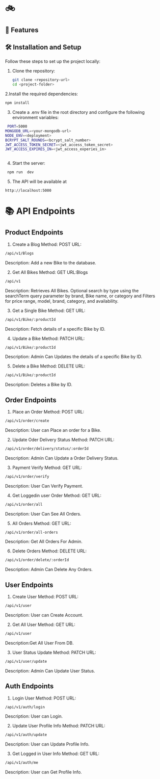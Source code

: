 # 🚲



## 🚀 Features



## 🛠️ Installation and Setup

Follow these steps to set up the project locally:

1. Clone the repository:

   ```bash
   git clone <repository-url>
   cd <project-folder>
   ```

2.Install the required dependencies:

```bash
npm install
```

3. Create a .env file in the root directory and configure the following environment variables:

```bash
 PORT=5000
MONGODB_URL=<your-mongodb-url>
NODE_ENV=<deployment>
BCRYPT_SALT_ROUNDS=<bcrypt_salt_number>
JWT_ACCESS_TOKEN_SECRET=<jwt_access_token_secret>
JWT_ACCESS_EXPIRES_IN=<jwt_access_experies_in>
 
```

4. Start the server:

```bash
 npm run  dev
```

5. The API will be available at

```bash
http://localhost:5000
```

# 📚 API Endpoints

## Product Endpoints

1. Create a Blog
   Method: POST
URL:

```bash
/api/v1/Blogs
```

Description: Add a new Bike to the database.

2. Get All Bikes
   Method: GET
   URL:Blogs

```bash
/api/v1
```

Description: Retrieves All Bikes. Optional search by type using the searchTerm query parameter by brand, Bike name, or category and Filters for price range, model, brand, category, and availability.

3. Get a Single Bike
   Method: GET
   URL:

```bash
/api/v1/Bike/:productId
```

Description: Fetch details of a specific Bike by ID.

4. Update a Bike
   Method: PATCH
   URL:

```bash
/api/v1/Bike/:productId
```

Description: Admin Can Updates the details of a specific Bike by ID.

5. Delete a Bike
   Method: DELETE
   URL:

```bash
/api/v1/Bike/:productId
```

Description: Deletes a Bike by ID.

## Order Endpoints

1. Place an Order
   Method: POST
   URL:

```bash
/api/v1/order/create
```

Description: User can Place an order for a Bike.

2. Update Oder Delivery Status
   Method: PATCH
   URL:

```bash
/api/v1/order/delivery/status/:orderId
```

Description: Admin Can Update a Order Delivery Status.

3. Payment Verify
   Method: GET
   URL:

```bash
/api/v1/order/verify
```

Description: User Can Verify Payment.

4. Get Loggedin user Order
   Method: GET
   URL:

```bash
/api/v1/order/all
```

Description: User Can See All Orders.

5. All Orders
   Method: GET
   URL:

```bash
/api/v1/order/all-orders
```

Description: Get All Orders For Admin.

6. Delete Orders
   Method: DELETE
   URL:

```bash
/api/v1/order/delete/:orderId
```

Description: Admin Can Delete Any Orders.

## User Endpoints

1. Create User
   Method: POST
   URL:

```bash
/api/v1/user
```

Description: User can Create Account.

2. Get All User
   Method: GET
   URL:

```bash
/api/v1/user
```

Description:Get All User From DB.

3. User Status Update
   Method: PATCH
   URL:

```bash
/api/v1/user/update
```

Description: Admin Can Update User Status.

## Auth Endpoints

1. Login User
   Method: POST
   URL:

```bash
/api/v1/auth/login
```

Description: User can Login.

2. Update User Profile Info
   Method: PATCH
   URL:

```bash
/api/v1/auth/update
```

Description: User can Update Profile Info.

3. Get Logged in User Info
   Method: GET
   URL:

```bash
/api/v1/auth/me
```

Description: User can Get Profile Info.
